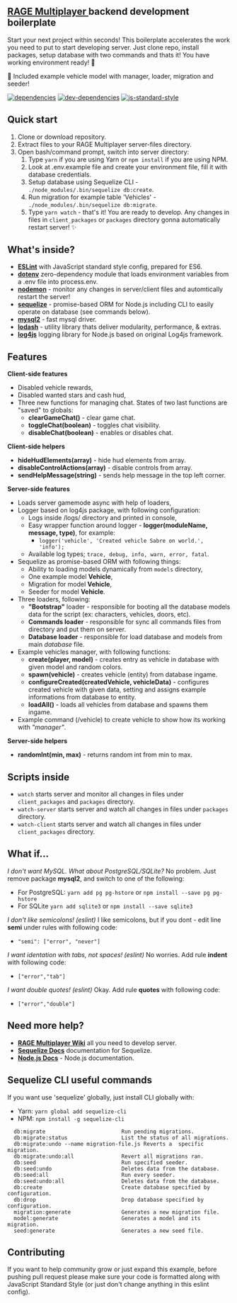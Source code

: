 
## [RAGE Multiplayer ] backend development boilerplate
Start your next project within seconds! This boilerplate accelerates the work you need to put to start developing server. Just clone repo, install packages, setup database with two commands and thats it! You have working environment ready! :clap:

:car: Included example vehicle model with manager, loader, migration and seeder!

[![dependencies](https://david-dm.org/rchl2/ragemp-starter/status.svg)](https://david-dm.org/rchl2/ragemp-starter) [![dev-dependencies](https://david-dm.org/rchl2/ragemp-starter/dev-status.svg)](https://david-dm.org/rchl2/ragemp-starter?type=dev) [![js-standard-style](https://img.shields.io/badge/code%20style-standard-brightgreen.svg)](http://standardjs.com)

## Quick start
1. Clone or download repository.
2. Extract files to your RAGE Multiplayer server-files directory.
3. Open bash/command prompt, switch into server directory:
	1. Type `yarn` if you are using Yarn or `npm install` if you are using NPM.
	2. Look at .env.example file and create your environment file, fill it with database credentials.
	3. Setup database using Sequelize CLI - `./node_modules/.bin/sequelize db:create`.
	4. Run migration for example table 'Vehicles' - `./node_modules/.bin/sequelize db:migrate`.
	5. Type `yarn watch` - that's it! You are ready to develop. Any changes in files in `client_packages` or `packages` directory gonna automatically restart server! :sparkles:

## What's inside?
- **[ESLint]** with JavaScript standard style config, prepared for ES6.
- **[dotenv]**  zero-dependency module that loads environment variables from a .env file into process.env.
- **[nodemon]** - monitor any changes in server/client files and automtically restart the server!
- **[sequelize]** - promise-based ORM for Node.js including CLI to easily operate on database (see commands below).
- **[mysql2]** - fast mysql driver.
- **[lodash]** - utility library thats deliver modularity, performance, & extras.
- **[log4js]** logging library for Node.js based on original Log4js framework.

## Features
**Client-side features**
 - Disabled vehicle rewards,
 - Disabled wanted stars and cash hud,
 - Three new functions for managing chat. States of two last functions are "saved" to globals:
	 - **clearGameChat()** - clear game chat.
	 - **toggleChat(boolean)** - toggles chat visibility.
	 - **disableChat(boolean)** - enables or disables chat.
 
**Client-side helpers**
 - **hideHudElements(array)** - hide hud elements from array.
 - **disableControlActions(array)** - disable controls from array.
 - **sendHelpMessage(string)** - sends help message in the top left corner.

**Server-side features**
 - Loads server gamemode async with help of loaders,
 - Logger based on log4js package, with following configuration:
	 - Logs inside /logs/ directory and printed in console,
	 - Easy wrapper function around logger - **logger(moduleName,  message,  type)**, for example:
		 - `logger('vehicle', 'Created vehicle Sabre on world.', 'info');`
	 - Available log types; `trace, debug, info, warn, error, fatal`.
 - Sequelize as promise-based ORM with following things:
	 - Ability to loading models dynamically from `models` directory,
	 - One example model **Vehicle**,
	 - Migration for model **Vehicle**,
	 - Seeder for model **Vehicle**.
 - Three loaders, following:
	 - **"Bootstrap"** loader - responsible for booting all the database models data for the script (ex: characters, vehicles, doors, etc).
	 - **Commands loader** - responsible for sync all commands files from directory and put them on server.
	 - **Database loader** - responsible for load database and models from main *database* file.
- Example vehicles manager, with following functions:
	- **create(player, model)** - creates entry as vehicle in database with given model and random colors.
	- **spawn(vehicle)** - creates vehicle (entity) from database ingame.
	- **configureCreated(createdVehicle, vehicleData)** - configures created vehicle with given data, setting  and assigns example informations from database to entity.
	- **loadAll()** - loads all vehicles from database and spawns them ingame.
- Example command (/vehicle) to create vehicle to show how its working with *"manager"*.
 
**Server-side helpers**
 - **randomInt(min, max)** - returns random int from min to max.

## Scripts inside
- `watch`  starts server and monitor all changes in files under  `client_packages` and `packages` directory.
- `watch-server` starts server and watch all changes in files under `packages` directory.
- `watch-client` starts server and watch all changes in files under `client_packages` directory.

## What if...
*I don't want MySQL. What about PostgreSQL/SQLite?*
No problem. Just remove package **mysql2**, and switch to one of the following:
 - For PostgreSQL: `yarn add pg pg-hstore` or `npm install --save pg pg-hstore`
 - For SQLite `yarn add sqlite3` or `npm install --save sqlite3`

*I don't like semicolons! (eslint)*
I like semicolons, but if you dont - edit line **semi** under rules with following code:
 - `"semi": ["error", "never"]`

*I want identation with tabs, not spaces! (eslint)*
No worries. Add rule **indent** with following code:
 - `["error","tab"]`

*I want double quotes! (eslint)*
Okay. Add rule **quotes** with following code:
 - `["error","double"]`

## Need more help?
- **[RAGE Multiplayer Wiki]** all you need to develop server.
- **[Sequelize Docs]** documentation for Sequelize.
- **[Node.js Docs]** - Node.js documentation.

## Sequelize CLI useful commands
If you want use 'sequelize' globally, just install CLI globally with: 

 - Yarn: `yarn global add sequelize-cli` 
 - NPM: `npm install -g sequelize-cli`

```
  db:migrate                        Run pending migrations.
  db:migrate:status                 List the status of all migrations.
  db:migrate:undo --name migration-file.js Reverts a  specific migration.
  db:migrate:undo:all               Revert all migrations ran.
  db:seed                           Run specified seeder.
  db:seed:undo                      Deletes data from the database.
  db:seed:all                       Run every seeder.
  db:seed:undo:all                  Deletes data from the database.
  db:create                         Create database specified by configuration.
  db:drop                           Drop database specified by configuration.
  migration:generate                Generates a new migration file.
  model:generate                    Generates a model and its migration.
  seed:generate                     Generates a new seed file.
```

## Contributing
If you want to help community grow or just expand this example, before pushing pull request please make sure your code is formatted along with JavaScript Standard Style (or just don't change anything in this eslint config).

[//]: # (https://stackoverflow.com/questions/4823468/comments-in-markdown)

[ESLint]: <https://eslint.org/>
[dotenv]: <https://github.com/motdotla/dotenv>
[nodemon]: <https://github.com/remy/nodemon>
[sequelize]: <http://docs.sequelizejs.com/>
[mysql2]: <https://github.com/sidorares/node-mysql2>
[lodash]: <https://lodash.com/>
[log4js]: <https://github.com/log4js-node/log4js-node>
[node.js]: <http://nodejs.org>
[RAGE Multiplayer ]: <https://rage.mp/>
[RAGE Multiplayer Wiki]: <https://wiki.rage.mp/index.php?title=Main_Page>
[Sequelize Docs]: <http://docs.sequelizejs.com/>
[Node.js Docs]: <https://nodejs.org/dist/latest-v8.x/docs/api/>
